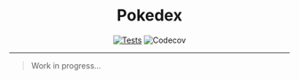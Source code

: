 <h1 align="center">
  Pokedex
</h1>

<div align="center">

  [![Tests](https://github.com/jackmiller2708/playground/actions/workflows/tests.action.yml/badge.svg?branch=main)](https://github.com/jackmiller2708/playground/actions/workflows/tests.action.yml)
  ![Codecov](https://img.shields.io/codecov/c/gh/jackmiller2708/playground?token=E924DW7VTG&label=Test%20Coverage)


</div>

---
 

> Work in progress...